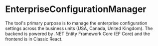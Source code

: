 # EnterpriseConfigurationManager

The tool's primary purpose is to manage the enterprise configuration settings across the business units (USA, Canada, United Kingdom). The backend is powered by .NET Entity Framework Core (EF Core) and the frontend is in Classic React.
